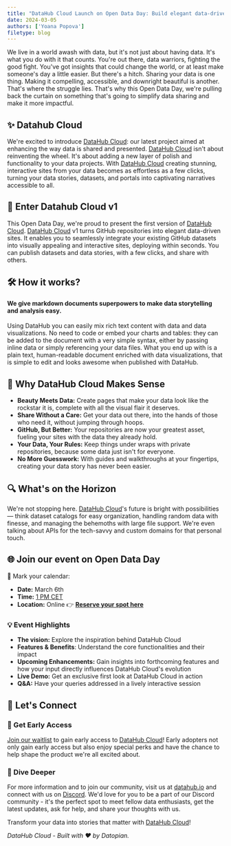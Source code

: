 ```yaml
---
title: "DataHub Cloud Launch on Open Data Day: Build elegant data-driven sites with markdown & deploy in seconds"
date: 2024-03-05
authors: ['Yoana Popova']
filetype: blog
---
```



We live in a world awash with data, but it's not just about having data. It's what you do with it that counts. You're out there, data warriors, fighting the good fight. You've got insights that could change the world, or at least make someone's day a little easier. But there's a hitch. Sharing your data is one thing. Making it compelling, accessible, and downright beautiful is another. That's where the struggle lies. That's why this Open Data Day, we're pulling back the curtain on something that's going to simplify data sharing and make it more impactful. 

## ✨ Datahub Cloud
We're excited to introduce [DataHub Cloud](https://datahub.io/): our latest project aimed at enhancing the way data is shared and presented. [DataHub Cloud](https://datahub.io/) isn't about reinventing the wheel. It's about adding a new layer of polish and functionality to your data projects. With [DataHub Cloud](https://datahub.io/) creating stunning, interactive sites from your data becomes as effortless as a few clicks, turning your data stories, datasets, and portals into captivating narratives accessible to all. 

## 🚀 Enter Datahub Cloud v1
This Open Data Day, we're proud to present the first version of [DataHub Cloud](https://datahub.io/). [DataHub Cloud](https://datahub.io/) v1 turns GitHub repositories into elegant data-driven sites. It enables you to seamlessly integrate your existing GitHub datasets into visually appealing and interactive sites, deploying within seconds. You can publish datasets and data stories, with a few clicks, and share with others.

## 🛠️ How it works?
#### We give markdown documents superpowers to make data storytelling and analysis easy.

Using DataHub you can easily mix rich text content with data and data visualizations. No need to code or embed your charts and tables: they can be added to the document with a very simple syntax, either by passing inline data or simply referencing your data files. What you end up with is a plain text, human-readable document enriched with data visualizations, that is simple to edit and looks awesome when published with DataHub.

## 🌟 Why DataHub Cloud Makes Sense

- **Beauty Meets Data:** Create pages that make your data look like the rockstar it is, complete with all the visual flair it deserves.
- **Share Without a Care:** Get your data out there, into the hands of those who need it, without jumping through hoops.
- **GitHub, But Better:** Your repositories are now your greatest asset, fueling your sites with the data they already hold.
- **Your Data, Your Rules:** Keep things under wraps with private repositories, because some data just isn't for everyone.
- **No More Guesswork:** With guides and walkthroughs at your fingertips, creating your data story has never been easier.

## 🔍 What's on the Horizon

We're not stopping here. [DataHub Cloud](https://datahub.io/)'s future is bright with possibilities — think dataset catalogs for easy organization, handling random data with finesse, and managing the behemoths with large file support. We're even talking about APIs for the tech-savvy and custom domains for that personal touch.

## 🌐 Join our event on Open Data Day

📅 Mark your calendar:

- **Date:** March 6th
- **Time:** [1 PM CET](https://mytime.io/1pm/CET)
- **Location:** Online 👉 **[Reserve your spot here](https://0613d040.sibforms.com/serve/MUIFANlO8gSAaWjkjsbL09et21y4YYZhbdsBr0qsR6oNBcC6D4RYNuPTmQTdDgje5wfXMOjC53RyrNgtFZYAbsEbu5ERTkPPQf6Pvlkz3nSQnghCZ7x4plDuEbN_6AjUloiWniwQ2zx3BTpyd17YsGsaUT9rlFqOxeYmVV2p5iab68dRNHwHNRErGR0HHvQyp_8J5fpxZGv0pl66)**

### 💡 Event Highlights

- **The vision:** Explore the inspiration behind DataHub Cloud
- **Features & Benefits**: Understand the core functionalities and their impact
- **Upcoming Enhancements:** Gain insights into forthcoming features and how your input directly influences DataHub Cloud's evolution
- **Live Demo:** Get an exclusive first look at DataHub Cloud in action
- **Q&A:** Have your queries addressed in a lively interactive session

## 🤝 Let's Connect

### 📝 Get Early Access

[Join our waitlist](https://tally.so/r/wad1O2) to gain early access to [DataHub Cloud](https://datahub.io/)! Early adopters not only gain early access but also enjoy special perks and have the chance to help shape the product we're all excited about.

### 🔗 Dive Deeper

For more information and to join our community, visit us at [datahub.io](https://datahub.io/) and connect with us on [Discord](https://discord.gg/tmrv7h7S). We'd love for you to be a part of our Discord community - it's the perfect spot to meet fellow data enthusiasts, get the latest updates, ask for help, and share your thoughts with us. 

Transform your data into stories that matter with [DataHub Cloud](https://datahub.io/)!

*DataHub Cloud - Built with ❤ by Datopian.*
